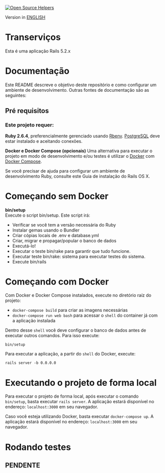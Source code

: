 [![Open Source Helpers](https://www.codetriage.com/juuh42dias/transervicos/badges/users.svg)](https://www.codetriage.com/juuh42dias/transervicos)

Version in [ENGLISH](https://github.com/juuh42dias/transervicos/blob/master/README-EN.md)

# Transerviços
Esta é uma aplicação Rails 5.2.x

# Documentação

Este README descreve o objetivo deste repositório e como configurar um ambiente de desenvolvimento. Outras fontes de documentação são as seguintes:

##  Pré requisitos
### Este projeto requer:


**Ruby 2.6.4**, preferencialmente gerenciado usando [Rbenv](https://github.com/rbenv/rbenv).
[PostgreSQL](https://www.digitalocean.com/community/tutorials/how-to-set-up-ruby-on-rails-with-postgres) deve estar instalado e aceitando conexões.

**Docker e Docker Compose (opcionais)**
Uma alternativa para executar o projeto em modo de desenvolvimento e/ou testes é
utilizar o [Docker](https://docs.docker.com/install/) com [Docker
Compose](https://docs.docker.com/compose/install/).

Se você precisar de ajuda para configurar um ambiente de desenvolvimento Ruby, consulte este Guia de instalação do Rails OS X.

# Começando sem Docker

**bin/setup**  
Execute o script bin/setup. Este script irá:  

* Verificar se você tem a versão necessária do Ruby  
* Instalar gemas usando o Bundler  
* Criar cópias locais de .env e database.yml  
* Criar, migrar e propagar/popular o banco de dados  
* Executá-lo!  
* Executar o teste bin/rake para garantir que tudo funcione.  
* Executar teste bin/rake: sistema para executar testes do sistema.  
* Execute bin/rails  

# Começando com Docker

Com Docker e Docker Compose instalados, execute no diretório raíz do projeto:

* `docker-compose build` para criar as imagens necessárias
* `docker-compose run web bash` para acessar o `shell` do container já com a
  aplicação instalada

Dentro desse `shell` você deve configurar o banco de dados antes de executar
outros comandos. Para isso execute:

`bin/setup`

Para executar a aplicação, a partir do `shell` do Docker, execute:

`rails server -b 0.0.0.0 `


# Executando o projeto de forma local

Para executar o projeto de forma local, após executar o comando `bin/setup`,
basta executar `rails server`. A aplicação estará disponível no endereço:
`localhost:3000` em seu navegador.

Caso você esteja utilizando Docker, basta executar `docker-compose up`. A aplicação estará disponível no endereço:
`localhost:3000` em seu navegador.


# Rodando testes

## PENDENTE